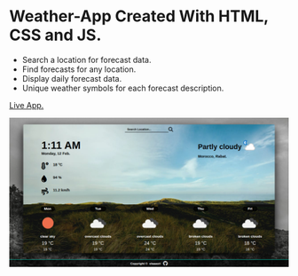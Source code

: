 # Weather-App Created With HTML, CSS and JS.

 - Search a location for forecast data.
  - Find forecasts for any location.
  - Display daily forecast data.
  - Unique weather symbols for each forecast description.

[Live App.](https://elaaasri.github.io/weather-app/)

![alt text](https://github.com/elaaasri/weather-app/blob/main/src/images/project-screenshot.png)

